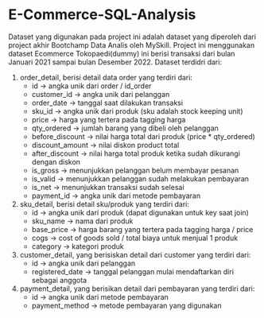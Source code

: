 # E-Commerce-SQL-Analysis

Dataset yang digunakan pada project ini adalah dataset yang diperoleh dari project akhir Bootchamp Data Analis oleh MySkill. Project ini menggunakan dataset Ecommerce Tokopaedi(dummy) ini berisi transaksi dari bulan Januari 2021 sampai bulan Desember 2022. Dataset terdidri dari:
1.  order_detail, berisi detail data order yang terdiri dari:
      * id → angka unik dari order / id_order
      * customer_id → angka unik dari pelanggan
      * order_date → tanggal saat dilakukan transaksi
      * sku_id → angka unik dari produk (sku adalah stock keeping unit)
      * price → harga yang tertera pada tagging harga
      * qty_ordered → jumlah barang yang dibeli oleh pelanggan
      * before_discount → nilai harga total dari produk (price * qty_ordered)
      * discount_amount → nilai diskon product total
      * after_discount → nilai harga total produk ketika sudah dikurangi dengan diskon
      * is_gross → menunjukkan pelanggan belum membayar pesanan
      * is_valid → menunjukkan pelanggan sudah melakukan pembayaran
      * is_net → menunjukkan transaksi sudah selesai
      * payment_id → angka unik dari metode pembayaran
2.  sku_detail, berisi detail sku/produk yang terdiri dari:
      * id → angka unik dari produk (dapat digunakan untuk key saat join)
      * sku_name → nama dari produk
      * base_price → harga barang yang tertera pada tagging harga / price
      * cogs → cost of goods sold / total biaya untuk menjual 1 produk
      * category → kategori produk
3.  customer_detail, yang berisiskan detail dari customer yang terdiri dari:
      * id → angka unik dari pelanggan
      * registered_date → tanggal pelanggan mulai mendaftarkan diri sebagai anggota
4.  payment_detail, yang berisikan detail dari pembayaran yang terdiri dari:
      * id → angka unik dari metode pembayaran
      * payment_method → metode pembayaran yang digunakan

  

